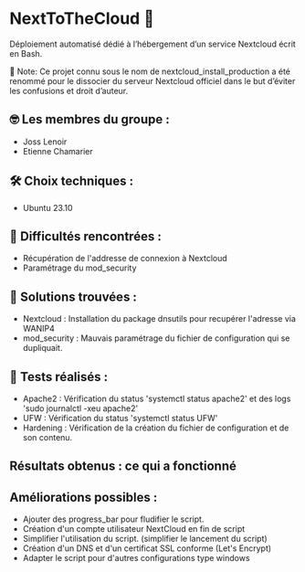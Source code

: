 # NextToTheCloud 🚀

Déploiement automatisé dédié à l’hébergement d’un service Nextcloud écrit en Bash.

📢 Note: Ce projet connu sous le nom de nextcloud_install_production a été renommé pour le dissocier du serveur Nextcloud officiel dans le but d’éviter les confusions et droit d’auteur.


## 🤓 Les membres du groupe : 
* Joss Lenoir
* Etienne Chamarier


 ## 🛠 Choix techniques : 
* Ubuntu 23.10

## 🤬 Difficultés rencontrées : 
* Récupération de l'addresse de connexion à Nextcloud
* Paramétrage du mod_security

## 🤩 Solutions trouvées : 
* Nextcloud : Installation du package dnsutils pour recupérer l'adresse via WANIP4
* mod_security : Mauvais paramétrage du fichier de configuration qui se dupliquait. 

## 🧪 Tests réalisés : 
* Apache2 : Vérification du status 'systemctl status apache2' et des logs 'sudo journalctl -xeu apache2'
* UFW : Vérification du status 'systemctl status UFW'
* Hardening : Vérification de la création du fichier de configuration et de son contenu.



## Résultats obtenus : ce qui a fonctionné

## Améliorations possibles : 
* Ajouter des progress_bar pour fludifier le script.
* Création d'un compte utilisateur NextCloud en fin de script
* Simplifier l'utilisation du script. (simplifier le lancement du script)
* Création d'un DNS et d'un certificat SSL conforme (Let's Encrypt)
* Adapter le script pour d'autres configurations type windows

